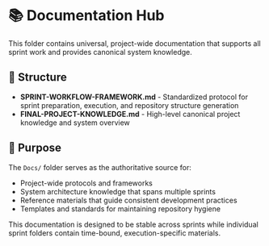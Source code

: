 # 📚 Documentation Hub

This folder contains universal, project-wide documentation that supports all sprint work and provides canonical system knowledge.

## 📁 Structure

- **SPRINT-WORKFLOW-FRAMEWORK.md** - Standardized protocol for sprint preparation, execution, and repository structure generation
- **FINAL-PROJECT-KNOWLEDGE.md** - High-level canonical project knowledge and system overview

## 🎯 Purpose

The `Docs/` folder serves as the authoritative source for:
- Project-wide protocols and frameworks
- System architecture knowledge that spans multiple sprints
- Reference materials that guide consistent development practices
- Templates and standards for maintaining repository hygiene

This documentation is designed to be stable across sprints while individual sprint folders contain time-bound, execution-specific materials.